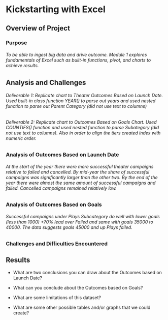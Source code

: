 # Kickstarting with Excel

## Overview of Project

### Purpose
###### To be able to ingest big data and drive outcome. Module 1 explores fundamentals of Excel such as built-in functions, pivot, and charts to achieve results.

## Analysis and Challenges
###### Deliverable 1: Replicate chart to Theater Outcomes Based on Launch Date. Used built-in class function YEAR() to parse out years and used nested function to parse out Parent Category (did not use text to columns)

###### Deliverable 2: Replicate chart to Outcomes Based on Goals Chart. Used COUNTIFS() function and used nested function to parse  Subategory (did not use text to columns). Also in order to align the tiers created index with numeric order. 


### Analysis of Outcomes Based on Launch Date
###### At the start of the year there were more successful theater campaigns relative to failed and cancelled. By mid-year the share of successful campaigns was significantly larger than the other two. By the end of the year there were almost the same amount of successful campaigns and failed. Cancelled campaigns remained relatively low. 

### Analysis of Outcomes Based on Goals
###### Successful campaigns under Plays Subcategory do well with lower goals (less than 1000) +70% lead over Failed and same with goals 35000 to 40000. The data suggests goals 45000 and up Plays failed.   


### Challenges and Difficulties Encountered

## Results

- What are two conclusions you can draw about the Outcomes based on Launch Date? 

- What can you conclude about the Outcomes based on Goals?

- What are some limitations of this dataset?

- What are some other possible tables and/or graphs that we could create? 
